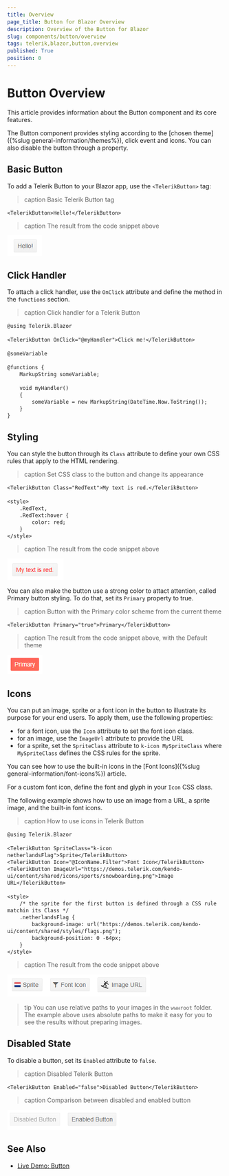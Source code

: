```yaml
---
title: Overview
page_title: Button for Blazor Overview
description: Overview of the Button for Blazor
slug: components/button/overview
tags: telerik,blazor,button,overview
published: True
position: 0
---
```


# Button Overview

This article provides information about the Button component and its core features.

The Button component provides styling according to the [chosen theme]({%slug general-information/themes%}), click event and icons. You can also disable the button through a property.

## Basic Button

To add a Telerik Button to your Blazor app, use the `<TelerikButton>` tag:

>caption Basic Telerik Button tag

````CSHTML
<TelerikButton>Hello!</TelerikButton>
````

>caption The result from the code snippet above

![](images/basic-button.png)

## Click Handler

To attach a click handler, use the `OnClick` attribute and define the method in the `functions` section. 

>caption Click handler for a Telerik Button

````CSHTML
@using Telerik.Blazor

<TelerikButton OnClick="@myHandler">Click me!</TelerikButton>

@someVariable

@functions {
	MarkupString someVariable;

	void myHandler()
	{
		someVariable = new MarkupString(DateTime.Now.ToString());
	}
}
````

## Styling

You can style the button through its `Class` attribute to define your own CSS rules that apply to the HTML rendering.

>caption Set CSS class to the button and change its appearance

````CSHTML
<TelerikButton Class="RedText">My text is red.</TelerikButton>

<style>
	.RedText,
	.RedText:hover {
		color: red;
	}
</style>
````

>caption The result from the code snippet above

![](images/red-button.png)

You can also make the button use a strong color to attact attention, called Primary button styling. To do that, set its `Primary` property to true.

>caption Button with the Primary color scheme from the current theme

````CSHTML
<TelerikButton Primary="true">Primary</TelerikButton>
````

>caption The result from the code snippet above, with the Default theme

![](images/primary-button.png)

## Icons

You can put an image, sprite or a font icon in the button to illustrate its purpose for your end users. To apply them, use the following properties:

* for a font icon, use the `Icon` attribute to set the font icon class.
* for an image, use the `ImageUrl` attribute to provide the URL
* for a sprite, set the `SpriteClass` attribute to `k-icon MySpriteClass` where `MySpriteClass` defines the CSS rules for the sprite.

You can see how to use the built-in icons in the [Font Icons]({%slug  general-information/font-icons%}) article.

For a custom font icon, define the font and glyph in your `Icon` CSS class.

The following example shows how to use an image from a URL, a sprite image, and the built-in font icons.

>caption How to use icons in Telerik Button

````CSHTML
@using Telerik.Blazor

<TelerikButton SpriteClass="k-icon netherlandsFlag">Sprite</TelerikButton>
<TelerikButton Icon="@IconName.Filter">Font Icon</TelerikButton>
<TelerikButton ImageUrl="https://demos.telerik.com/kendo-ui/content/shared/icons/sports/snowboarding.png">Image URL</TelerikButton>

<style>
    /* the sprite for the first button is defined through a CSS rule matchin its Class */
    .netherlandsFlag {
        background-image: url("https://demos.telerik.com/kendo-ui/content/shared/styles/flags.png");
        background-position: 0 -64px;
    }
</style>
````

>caption The result from the code snippet above

![](images/icon-buttons.png)

>tip You can use relative paths to your images in the `wwwroot` folder. The example above uses absolute paths to make it easy for you to see the results without preparing images.

## Disabled State

To disable a button, set its `Enabled` attribute to `false`.

>caption Disabled Telerik Button

````CSHTML
<TelerikButton Enabled="false">Disabled Button</TelerikButton>
````

>caption Comparison between disabled and enabled button

![](images/disabled-button.png)

## See Also

  * [Live Demo: Button](https://demos.telerik.com/blazor/button/index)
   
  